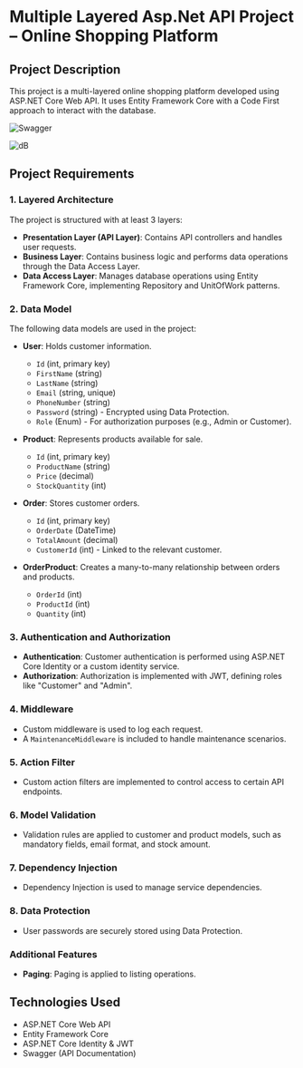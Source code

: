 # Multiple Layered Asp.Net API Project – Online Shopping Platform

## Project Description
This project is a multi-layered online shopping platform developed using ASP.NET Core Web API. It uses Entity Framework Core with a Code First approach to interact with the database.

![Swagger](https://github.com/user-attachments/assets/096f31b6-ee95-453c-95e1-e1438bfd0bf2)

![dB](https://github.com/user-attachments/assets/92178a35-c6d9-4a29-bc29-a364e225294b)

## Project Requirements

### 1. Layered Architecture
The project is structured with at least 3 layers:

- **Presentation Layer (API Layer)**: Contains API controllers and handles user requests.
- **Business Layer**: Contains business logic and performs data operations through the Data Access Layer.
- **Data Access Layer**: Manages database operations using Entity Framework Core, implementing Repository and UnitOfWork patterns.

### 2. Data Model
The following data models are used in the project:

- **User**: Holds customer information.
  - `Id` (int, primary key)
  - `FirstName` (string)
  - `LastName` (string)
  - `Email` (string, unique)
  - `PhoneNumber` (string)
  - `Password` (string) - Encrypted using Data Protection.
  - `Role` (Enum) - For authorization purposes (e.g., Admin or Customer).

- **Product**: Represents products available for sale.
  - `Id` (int, primary key)
  - `ProductName` (string)
  - `Price` (decimal)
  - `StockQuantity` (int)

- **Order**: Stores customer orders.
  - `Id` (int, primary key)
  - `OrderDate` (DateTime)
  - `TotalAmount` (decimal)
  - `CustomerId` (int) - Linked to the relevant customer.

- **OrderProduct**: Creates a many-to-many relationship between orders and products.
  - `OrderId` (int)
  - `ProductId` (int)
  - `Quantity` (int)

### 3. Authentication and Authorization
- **Authentication**: Customer authentication is performed using ASP.NET Core Identity or a custom identity service.
- **Authorization**: Authorization is implemented with JWT, defining roles like "Customer" and "Admin".

### 4. Middleware
- Custom middleware is used to log each request.
- A `MaintenanceMiddleware` is included to handle maintenance scenarios.

### 5. Action Filter
- Custom action filters are implemented to control access to certain API endpoints.

### 6. Model Validation
- Validation rules are applied to customer and product models, such as mandatory fields, email format, and stock amount.

### 7. Dependency Injection
- Dependency Injection is used to manage service dependencies.

### 8. Data Protection
- User passwords are securely stored using Data Protection.

### Additional Features
- **Paging**: Paging is applied to listing operations.

## Technologies Used
- ASP.NET Core Web API
- Entity Framework Core
- ASP.NET Core Identity & JWT
- Swagger (API Documentation)

